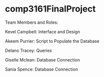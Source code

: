 # comp3161FinalProject

Team Members and Roles:

Kevel Campbell: Interface and Design

Akeem Purrier: Script to Populate the Database

Delano Tracey: Queries

Giselle Mclean: Database Connection

Sania Spence: 	Database Connection                     
